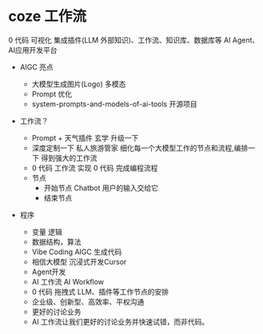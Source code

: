# coze 工作流

0 代码 可视化 集成插件(LLM 外部知识)、工作流、知识库、数据库等 AI Agent、AI应用开发平台

- AIGC 亮点
  - 大模型生成图片(Logo) 多模态
  - Prompt 优化
  - system-prompts-and-models-of-ai-tools 开源项目

- 工作流？
  - Prompt + 天气插件 玄学
    升级一下
  - 深度定制一下 私人旅游管家
    细化每一个大模型工作的节点和流程,编排一下
    得到强大的工作流
  - 0 代码
    工作流 实现 0 代码 完成编程流程
  - 节点
    - 开始节点
      Chatbot 用户的输入交给它
    - 结束节点

- 程序
  - 变量 逻辑
  - 数据结构，算法
  - Vibe Coding AIGC 生成代码
  - 相信大模型 沉浸式开发Cursor
  - Agent开发
  - AI 工作流 AI Workflow
  - 0 代码 拖拽式
    LLM、插件等工作节点的安排
  - 企业级、创新型、高效率、平权沟通
  - 更好的讨论业务
  - AI 工作流让我们更好的讨论业务并快速试错，而非代码。
  